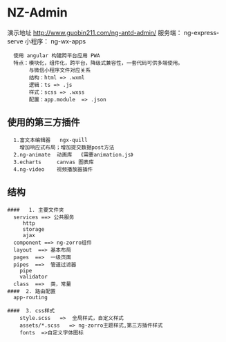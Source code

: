 # NZ-Admin

  演示地址 <http://www.guobin211.com/ng-antd-admin/>
  服务端： ng-express-serve
  小程序： ng-wx-apps
```
  使用 angular 构建跨平台应用 PWA
  特点：模块化，组件化，跨平台，降级式兼容性，一套代码可供多端使用。
       与微信小程序文件对应关系
       结构：html => .wxml
       逻辑：ts => .js
       样式：scss => .wxss
       配置：app.module  => .json
```
##  使用的第三方插件 
```
  1.富文本编辑器   ngx-quill
    增加响应式布局；增加提交数据post方法
  2.ng-animate  动画库  《需要animation.js》
  3.echarts     canvas 图表库
  4.ng-video    视频播放器插件

```
## 结构
```
####   1. 主要文件夹
  services ==> 公共服务
     http
     storage
     ajax
  component ==> ng-zorro组件
  layout  ==> 基本布局
  pages  ==>  一级页面
  pipes  ==>  管道过滤器
    pipe
    validator
  class  ==>  类，常量
####  2. 路由配置
  app-routing
  
####  3. css样式
    style.scss   =>  全局样式，自定义样式
    assets/*.scss   => ng-zorro主题样式,第三方插件样式
    fonts  =>自定义字体图标
```

